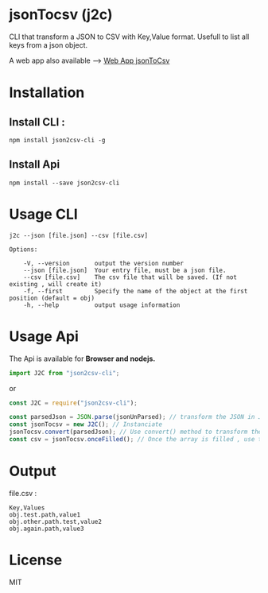 # jsonTocsv (j2c)

CLI that transform a JSON to CSV with Key,Value format. Usefull to list all keys from a json object.

A web app also available -->
[Web App jsonToCsv](https://jsontocsv.paulrossethings.com/)

# Installation

## Install CLI :

```shell
npm install json2csv-cli -g
```

## Install Api

```shell
npm install --save json2csv-cli
```

# Usage CLI

```shell
j2c --json [file.json] --csv [file.csv]
```

```shell
Options:

    -V, --version       output the version number
    --json [file.json]  Your entry file, must be a json file.
    --csv [file.csv]    The csv file that will be saved. (If not existing , will create it)
    -f, --first         Specify the name of the object at the first position (default = obj)
    -h, --help          output usage information
```

# Usage Api

The Api is available for <strong>Browser and nodejs.</strong>

```javascript
import J2C from "json2csv-cli";
```

or

```javascript
const J2C = require("json2csv-cli");
```

```javascript
const parsedJson = JSON.parse(jsonUnParsed); // transform the JSON in JS object
const jsonTocsv = new J2C(); // Instanciate
jsonTocsv.convert(parsedJson); // Use convert() method to transform the JS object in csv format.
const csv = jsonTocsv.onceFilled(); // Once the array is filled , use this method to apply correct format.
```

# Output

file.csv :

```
Key,Values
obj.test.path,value1
obj.other.path.test,value2
obj.again.path,value3
```

# License

MIT
